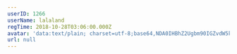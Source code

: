 ```yaml
---
userID: 1266
userName: lalaland
regTime: 2018-10-28T03:06:00.000Z
avatar: 'data:text/plain; charset=utf-8;base64,NDA0IHBhZ2Ugbm90IGZvdW5kCg=='
url: null
---
```



